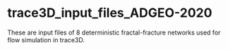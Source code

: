 # trace3D_input_files_ADGEO-2020
These are input files of 8 deterministic fractal-fracture networks used for flow simulation in trace3D.
